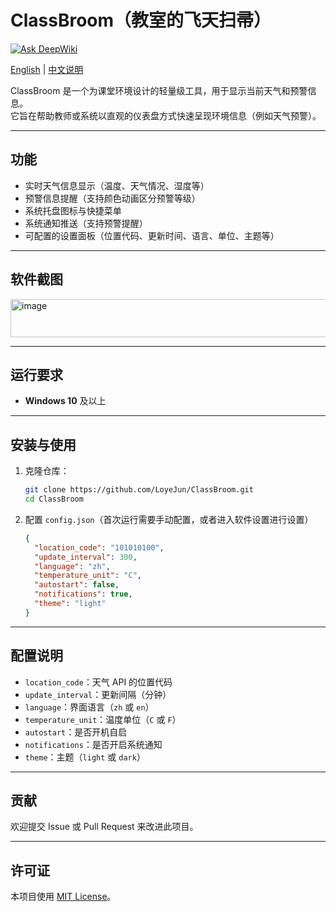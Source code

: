 # ClassBroom（教室的飞天扫帚）
[![Ask DeepWiki](https://deepwiki.com/badge.svg)](https://deepwiki.com/LoyeJun/ClassBroom)

[English](README.md) | [中文说明](README.zh-CN.md)

ClassBroom 是一个为课堂环境设计的轻量级工具，用于显示当前天气和预警信息。  
它旨在帮助教师或系统以直观的仪表盘方式快速呈现环境信息（例如天气预警）。

---

## 功能

- 实时天气信息显示（温度、天气情况、湿度等）
- 预警信息提醒（支持颜色动画区分预警等级）
- 系统托盘图标与快捷菜单
- 系统通知推送（支持预警提醒）
- 可配置的设置面板（位置代码、更新时间、语言、单位、主题等）

---

## 软件截图

<img width="1186" height="61" alt="image" src="https://github.com/user-attachments/assets/6862369d-04d7-4aa0-80ea-d434ff0270e3" />

---

## 运行要求
- **Windows 10** 及以上

---

## 安装与使用

1. 克隆仓库：

   ```bash
   git clone https://github.com/LoyeJun/ClassBroom.git
   cd ClassBroom
   ```

2. 配置 `config.json`（首次运行需要手动配置，或者进入软件设置进行设置）
   ```json
   {
     "location_code": "101010100",
     "update_interval": 300,
     "language": "zh",
     "temperature_unit": "C",
     "autostart": false,
     "notifications": true,
     "theme": "light"
   }
   ```
---

## 配置说明

* `location_code`：天气 API 的位置代码
* `update_interval`：更新间隔（分钟）
* `language`：界面语言（`zh` 或 `en`）
* `temperature_unit`：温度单位（`C` 或 `F`）
* `autostart`：是否开机自启
* `notifications`：是否开启系统通知
* `theme`：主题（`light` 或 `dark`）

---

## 贡献

欢迎提交 Issue 或 Pull Request 来改进此项目。

---

## 许可证

本项目使用 [MIT License](LICENSE)。
